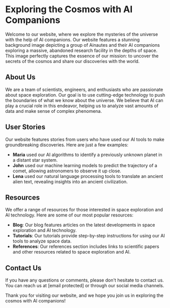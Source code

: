 <!--font:Montserrat-->

# Exploring the Cosmos with AI Companions

Welcome to our website, where we explore the mysteries of the universe with the help of AI companions. Our website features a stunning background image depicting a group of Ainautes and their AI companions exploring a massive, abandoned research facility in the depths of space. This image perfectly captures the essence of our mission: to uncover the secrets of the cosmos and share our discoveries with the world.

## About Us

We are a team of scientists, engineers, and enthusiasts who are passionate about space exploration. Our goal is to use cutting-edge technology to push the boundaries of what we know about the universe. We believe that AI can play a crucial role in this endeavor, helping us to analyze vast amounts of data and make sense of complex phenomena.

## User Stories

Our website features stories from users who have used our AI tools to make groundbreaking discoveries. Here are just a few examples:

- **Maria** used our AI algorithms to identify a previously unknown planet in a distant star system.
- **John** used our machine learning models to predict the trajectory of a comet, allowing astronomers to observe it up close.
- **Lena** used our natural language processing tools to translate an ancient alien text, revealing insights into an ancient civilization.

## Resources

We offer a range of resources for those interested in space exploration and AI technology. Here are some of our most popular resources:

- **Blog**: Our blog features articles on the latest developments in space exploration and AI technology.
- **Tutorials**: Our tutorials provide step-by-step instructions for using our AI tools to analyze space data.
- **References**: Our references section includes links to scientific papers and other resources related to space exploration and AI.

## Contact Us

If you have any questions or comments, please don't hesitate to contact us. You can reach us at [email protected] or through our social media channels.

Thank you for visiting our website, and we hope you join us in exploring the cosmos with AI companions!

<!--

Write me content for website with wallpaper which alt text is:

"A group of Ainautes and their AI companions exploring a massive, abandoned research facility in the depths of space."

The name/title of the page should not be 1:1 copy of the alt text but rather a real content of the website which is using this wallpaper.

- Use markdown format 
- Start with heading
- Heading should be short and concise
- The content should look like a real website 
- The website should not be about the wallpaper, wallpaper is just a related background
- Heading should be contain work "wallpaper" or "background"
- Include real sections like references, contact, user stories, etc. use things relevant to the page purpose.
- Feel free to use structure like headings, bullets, numbering, blockquotes, paragraphs, horizontal lines, etc.
- You can use formatting like bold or _italic_
- You can include UTF-8 emojis
- Links should be only #hash anchors (and you can refer to the document itself)
- Do not include images


---


# Discover the Secrets of Space with our AI Companions Wallpaper

Welcome to our website, where we explore the mysteries of space with the help of AI companions. Our wallpaper depicts a group of Ainautes and their AI companions exploring a massive, abandoned research facility in the depths of space. This image perfectly captures the essence of our mission: to uncover the secrets of the universe and share our discoveries with the world.

## About Us

We are a team of scientists, engineers, and enthusiasts who are passionate about space exploration. Our goal is to use cutting-edge technology to push the boundaries of what we know about the cosmos. We believe that AI can play a crucial role in this endeavor, helping us to analyze vast amounts of data and make sense of complex phenomena.

## User Stories

Our website features stories from users who have used our AI tools to make groundbreaking discoveries. Here are just a few examples:

- **Maria** used our AI algorithms to identify a previously unknown planet in a distant star system.
- **John** used our machine learning models to predict the trajectory of a comet, allowing astronomers to observe it up close.
- **Lena** used our natural language processing tools to translate an ancient alien text, revealing insights into an ancient civilization.

## Resources

We offer a range of resources for those interested in space exploration and AI technology. Here are some of our most popular resources:

- **Blog**: Our blog features articles on the latest developments in space exploration and AI technology.
- **Tutorials**: Our tutorials provide step-by-step instructions for using our AI tools to analyze space data.
- **References**: Our references section includes links to scientific papers and other resources related to space exploration and AI.

## Contact Us

If you have any questions or comments, please don't hesitate to contact us. You can reach us at [email protected] or through our social media channels.

Thank you for visiting our website, and we hope you enjoy our AI companions wallpaper!


---


Heading should not include word "wallpaper". The website should not be about the wallpaper itself, wallpaper is just a related background, rewrite whole content.


---


# Exploring the Cosmos with AI Companions

Welcome to our website, where we explore the mysteries of the universe with the help of AI companions. Our website features a stunning background image depicting a group of Ainautes and their AI companions exploring a massive, abandoned research facility in the depths of space. This image perfectly captures the essence of our mission: to uncover the secrets of the cosmos and share our discoveries with the world.

## About Us

We are a team of scientists, engineers, and enthusiasts who are passionate about space exploration. Our goal is to use cutting-edge technology to push the boundaries of what we know about the universe. We believe that AI can play a crucial role in this endeavor, helping us to analyze vast amounts of data and make sense of complex phenomena.

## User Stories

Our website features stories from users who have used our AI tools to make groundbreaking discoveries. Here are just a few examples:

- **Maria** used our AI algorithms to identify a previously unknown planet in a distant star system.
- **John** used our machine learning models to predict the trajectory of a comet, allowing astronomers to observe it up close.
- **Lena** used our natural language processing tools to translate an ancient alien text, revealing insights into an ancient civilization.

## Resources

We offer a range of resources for those interested in space exploration and AI technology. Here are some of our most popular resources:

- **Blog**: Our blog features articles on the latest developments in space exploration and AI technology.
- **Tutorials**: Our tutorials provide step-by-step instructions for using our AI tools to analyze space data.
- **References**: Our references section includes links to scientific papers and other resources related to space exploration and AI.

## Contact Us

If you have any questions or comments, please don't hesitate to contact us. You can reach us at [email protected] or through our social media channels.

Thank you for visiting our website, and we hope you join us in exploring the cosmos with AI companions!


---


Write me a Google font which is best fitting for the website.

Pick from the list:
- Lato
- Open Sans
- Great Vibes
- Alegreya
- Montserrat
- Playfair Display
- Cinzel
- Roboto
- Cinzel Decorative
- Futura
- Lobster
- Inter
- Barlow Condensed
- Exo 2
- Dancing Script
- Orbitron
- Creepster
- Poppins
- Cabin
- Cormorant Garamond
- IBM Plex Sans
- Raleway


Write just the font name nothing else.


---


Montserrat

-->
